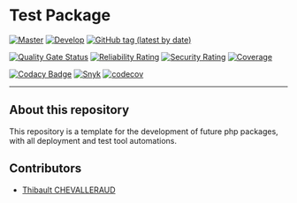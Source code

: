 # Test Package

[![Master](https://github.com/tchevalleraud/test-package/actions/workflows/master.yml/badge.svg)](https://github.com/tchevalleraud/test-package/actions/workflows/master.yml)
[![Develop](https://github.com/tchevalleraud/test-package/actions/workflows/develop.yml/badge.svg)](https://github.com/tchevalleraud/test-package/actions/workflows/develop.yml)
[![GitHub tag (latest by date)](https://img.shields.io/github/v/tag/tchevalleraud/test-package?label=Version)](https://github.com/tchevalleraud/test-package/tags)

[![Quality Gate Status](https://sonarcloud.io/api/project_badges/measure?project=tchevalleraud_test-package&metric=alert_status)](https://sonarcloud.io/summary/new_code?id=tchevalleraud_test-package)
[![Reliability Rating](https://sonarcloud.io/api/project_badges/measure?project=tchevalleraud_test-package&metric=reliability_rating)](https://sonarcloud.io/summary/new_code?id=tchevalleraud_test-package)
[![Security Rating](https://sonarcloud.io/api/project_badges/measure?project=tchevalleraud_test-package&metric=security_rating)](https://sonarcloud.io/summary/new_code?id=tchevalleraud_test-package)
[![Coverage](https://sonarcloud.io/api/project_badges/measure?project=tchevalleraud_test-package&metric=coverage)](https://sonarcloud.io/summary/new_code?id=tchevalleraud_test-package)

[![Codacy Badge](https://app.codacy.com/project/badge/Grade/a139ca299f0b46c7888ffba326de6fc3)](https://www.codacy.com/gh/tchevalleraud/test-package/dashboard?utm_source=github.com&amp;utm_medium=referral&amp;utm_content=tchevalleraud/test-package&amp;utm_campaign=Badge_Grade)
[![Snyk](https://snyk-widget.herokuapp.com/badge/composer/snyk/tchevalleraud/test-package/badge.svg)](https://app.snyk.io/org/tchevalleraud/project/9214773f-6060-4f84-9990-536e2e4604ad)
[![codecov](https://codecov.io/gh/tchevalleraud/test-package/branch/master/graph/badge.svg?token=LMV2YDDHU6)](https://codecov.io/gh/tchevalleraud/test-package)

---

## About this repository

This repository is a template for the development of future php packages, with all deployment and test tool automations.

## Contributors
- [Thibault CHEVALLERAUD](http://github.com/tchevalleraud)